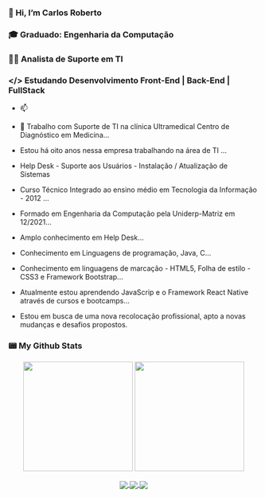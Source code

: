 ### 👋 Hi, I’m Carlos Roberto
### 🎓 Graduado: Engenharia da Computação
### 👨‍💻 Analista de Suporte em TI
### </> Estudando Desenvolvimento Front-End | Back-End | FullStack
  - 📫

  - 👀 Trabalho com Suporte de TI na clínica Ultramedical Centro de Diagnóstico em Medicina...
  - Estou há oito anos nessa empresa trabalhando na área de TI ...
  - Help Desk - Suporte aos Usuários - Instalação / Atualização de Sistemas
  
  - Curso Técnico Integrado ao ensino médio em Tecnologia da Informação  - 2012 ... 
  - Formado em Engenharia da Computação pela Uniderp-Matriz em 12/2021...
  - Amplo conhecimento em Help Desk...
  - Conhecimento em Linguagens de programação, Java, C...
  - Conhecimento em linguagens de marcação - HTML5, Folha de estilo - CSS3 e Framework Bootstrap...
  - Atualmente estou aprendendo JavaScrip e o Framework React Native através de cursos e bootcamps...
  - Estou em busca de uma nova recolocação profissional, apto a novas mudanças e desafios propostos.

### 📟 My Github Stats

<p align="center">
  <img src="https://github-readme-stats.vercel.app/api?username=carlosti1099&theme=tokyonight" height='220' />
  <img src="https://github-readme-stats.vercel.app/api/top-langs/?username=carlosti1099&theme=tokyonight" height='220' />
</p>

<p align="center">
  <a href="mailto:carlos.ti1099@gmail.com">
    <img align="center" src="https://img.shields.io/badge/Gmail-D14836?style=for-the-badge&logo=gmail&logoColor=white" target="_blank">
  </a>
  <a href="https://www.linkedin.com/in/carlos-roberto-jr10/">
    <img align="center" src="https://img.shields.io/badge/LinkedIn-0077B5?style=for-the-badge&logo=linkedin&logoColor=white" target="_blank">
  </a>
  <a href="https://www.youtube.com/channel/UCFpvPnBvUV-ckEijMgRIdwQ/featured">
    <img align="center" src="https://img.shields.io/badge/YouTube-FF0000?style=for-the-badge&logo=youtube&logoColor=white" target="_blank">
  </a>
</p>
